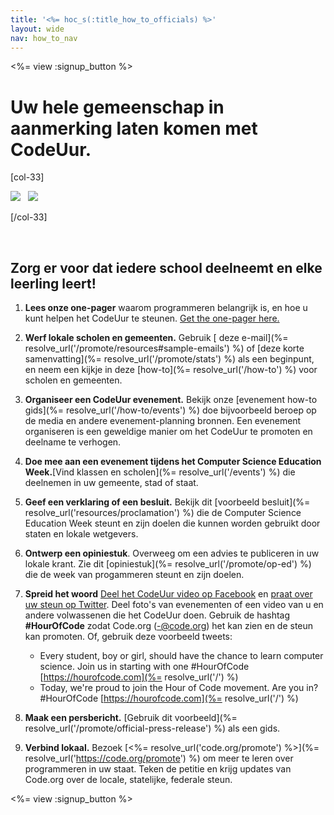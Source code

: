 ```yaml
---
title: '<%= hoc_s(:title_how_to_officials) %>'
layout: wide
nav: how_to_nav
---
```

<%= view :signup_button %>

# Uw hele gemeenschap in aanmerking laten komen met CodeUur.

[col-33]

![](/images/fit-275/highlight-obama.png)&nbsp;&nbsp;&nbsp;![](/images/fit-246/dan.jpg)

[/col-33]

<p style="clear:both">&nbsp;</p>

## Zorg er voor dat iedere school deelneemt en elke leerling leert!

1. **Lees onze one-pager** waarom programmeren belangrijk is, en hoe u kunt helpen het CodeUur te steunen. [Get the one-pager here.](/files/hoc-one-pager.pdf)

2. **Werf lokale scholen en gemeenten.** Gebruik [ deze e-mail](%= resolve_url('/promote/resources#sample-emails') %) of [deze korte samenvatting](%= resolve_url('/promote/stats') %) als een beginpunt, en neem een kijkje in deze [how-to](%= resolve_url('/how-to') %) voor scholen en gemeenten.

3. **Organiseer een CodeUur evenement.** Bekijk onze [evenement how-to gids](%= resolve_url('/how-to/events') %) doe bijvoorbeeld beroep op de media en andere evenement-planning bronnen. Een evenement organiseren is een geweldige manier om het CodeUur te promoten en deelname te verhogen.

4. **Doe mee aan een evenement tijdens het Computer Science Education Week.**[Vind klassen en scholen](%= resolve_url('/events') %) die deelnemen in uw gemeente, stad of staat.

5. **Geef een verklaring of een besluit.** Bekijk dit [voorbeeld besluit](%= resolve_url('resources/proclamation') %) die de Computer Science Education Week steunt en zijn doelen die kunnen worden gebruikt door staten en lokale wetgevers.

6. **Ontwerp een opiniestuk**. Overweeg om een advies te publiceren in uw lokale krant. Zie dit [opiniestuk](%= resolve_url('/promote/op-ed') %) die de week van progammeren steunt en zijn doelen.

7. **Spreid het woord** [ Deel het CodeUur video op Facebook](https://www.facebook.com/sharer/sharer.php?u=http%3A%2F%2Fhourofcode.com%2Fus) en [praat over uw steun op Twitter](https://twitter.com/intent/tweet?url=http%3A%2F%2Fhourofcode.com&text=I%27m%20participating%20in%20this%20year%27s%20%23HourOfCode%2C%20are%20you%3F%20%40codeorg&original_referer=https%3A%2F%2Fwww.google.com%2Furl%3Fq%3Dhttps%253A%252F%252Ftwitter.com%252Fshare%253Fhashtags%253D%2526amp%253Brelated%253Dcodeorg%2526amp%253Btext%253DI%252527m%252Bparticipating%252Bin%252Bthis%252Byear%252527s%252B%252523HourOfCode%25252C%252Bare%252Byou%25253F%252B%252540codeorg%2526amp%253Burl%253Dhttp%25253A%25252F%25252Fhourofcode.com%26sa%3DD%26sntz%3D1%26usg%3DAFQjCNE1GLTUbKZfMlEh9Aj5w0iswz6PYQ&related=codeorg&hashtags=). Deel foto's van evenementen of een video van u en andere volwassenen die het CodeUur doen. Gebruik de hashtag **#HourOfCode** zodat Code.org (-@code.org) het kan zien en de steun kan promoten. Of, gebruik deze voorbeeld tweets:
    
    - Every student, boy or girl, should have the chance to learn computer science. Join us in starting with one #HourOfCode [https://hourofcode.com](%= resolve_url('/') %)
    - Today, we're proud to join the Hour of Code movement. Are you in? #HourOfCode [https://hourofcode.com](%= resolve_url('/') %)   
          
        

8. **Maak een persbericht.** [Gebruik dit voorbeeld](%= resolve_url('/promote/official-press-release') %) als een gids.

9. **Verbind lokaal.** Bezoek [<%= resolve_url('code.org/promote') %>](%= resolve_url('https://code.org/promote') %) om meer te leren over programmeren in uw staat. Teken de petitie en krijg updates van Code.org over de locale, statelijke, federale steun.

<%= view :signup_button %>
